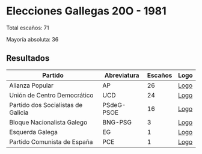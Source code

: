 # Elecciones Gallegas 20O - 1981

Total escaños: 71

Mayoría absoluta: 36

## Resultados

| Partido | Abreviatura | Escaños | Logo |
| - | - | - | - |
| Alianza Popular | AP | 26 | [Logo](https://github.com/playzzz/Pactos/blob/master/Logos/AP.jpg?raw=true)
| Unión de Centro Democrático | UCD | 24 | [Logo](https://github.com/playzzz/Pactos/blob/master/Logos/UCD.jpg?raw=true)
| Partido dos Socialistas de Galicia | PSdeG-PSOE | 16 | [Logo](https://github.com/playzzz/Pactos/blob/master/Logos/PSOE.jpg?raw=true)
| Bloque Nacionalista Galego | BNG-PSG | 3 | [Logo](https://github.com/playzzz/Pactos/blob/master/Logos/BNG.jpg?raw=true)
| Esquerda Galega | EG | 1 | [Logo](https://github.com/playzzz/Pactos/blob/master/Logos/IU.jpg?raw=true)
| Partido Comunista de España | PCE | 1 | [Logo](https://github.com/playzzz/Pactos/blob/master/Logos/PCE.jpg?raw=true)
